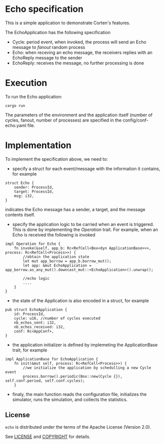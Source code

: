 # Echo specification

This is a simple application to demonstrate Corten's features.

The EchoApplication has the following specification

* Cycle: period event, when invoked, the process will send an Echo message to *fanout* random process
* Echo: when receving an echo message, the receivers replies with an EchoReply message to the sender
* EchoReply: receives the message, no further processing is done

# Execution
To run the Echo application:

```
cargo run
```

The parameters of the environment and the application itself (number of cycles, fanout, number of processes) are specified in the
config/conf-echo.yaml file.

# Implementation
To implement the specification above, we need to:
* specify a struct for each event/message with the information it contains, for example

```
struct Echo {
    sender: ProcessId,
    target: ProcessId,
    msg: i32,
}
```

indicates the Echo message has a sender, a target, and the message contents itself.

* specify the application logic to be carried when an event is triggered. This is done by implementing the *Operation* trait. For example, when an Echo is received the following is invoked

```
impl Operation for Echo {
    fn invoke(&self, app_b: Rc<RefCell<Box<dyn ApplicationBase>>>, process: Rc<RefCell<Process>>) {
        //obtain the application state
        let mut app_borrow = app_b.borrow_mut();
        let app: &mut EchoApplication = app_borrow.as_any_mut().downcast_mut::<EchoApplication>().unwrap();

        //echo logic
        ....
    }
}
```

* the state of the Application is also encoded in a struct, for example

```
pub struct EchoApplication {
    id: ProcessId,
    cycle: u16, //number of cycles executed
    nb_echos_sent: i32,
    nb_echos_received: i32,
    conf: Rc<AppConf>,
}
```


* the application initializer is defined by implemeting the ApplicationBase trait, for example

```
impl ApplicationBase for EchoApplication {
    fn init(&mut self, process: Rc<RefCell<Process>>) {
        //we initialize the application by schedulling a new Cycle event
        process.borrow().periodic(Box::new(Cycle {}), self.conf.period, self.conf.cycles);
    }
```

* finaly, the main function reads the configuration file, initializes the simulator, runs the simulation, and collects the statistics.


## License

`echo` is distributed under the terms of the Apache License (Version 2.0).

See [LICENSE](LICENSE) and [COPYRIGHT](COPYRIGHT) for details.
